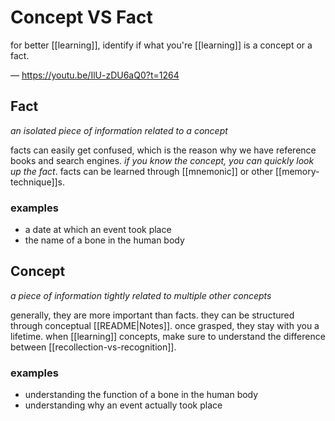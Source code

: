 # Concept VS Fact

for better [[learning]], identify if what you're [[learning]] is a concept or a fact.

&mdash; <https://youtu.be/IlU-zDU6aQ0?t=1264>

## Fact

_an isolated piece of information related to a concept_

facts can easily get confused, which is the reason why we have reference books and search engines. _if you know the concept, you can quickly look up the fact_. facts can be learned through [[mnemonic]] or other [[memory-technique]]s.

### examples

- a date at which an event took place
- the name of a bone in the human body

## Concept

_a piece of information tightly related to multiple other concepts_

generally, they are more important than facts. they can be structured through conceptual [[README|Notes]]. once grasped, they stay with you a lifetime. when [[learning]] concepts, make sure to understand the difference between [[recollection-vs-recognition]].

### examples

- understanding the function of a bone in the human body
- understanding why an event actually took place
